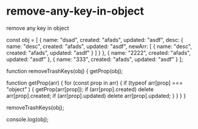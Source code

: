 # remove-any-key-in-object
remove any key in object

const obj = [
  {
    name: "dsad",
    created: "afads",
    updated: "asdf",
    desc: {
      name: "desc",
      created: "afads",
      updated: "asdf",
      newArr: [
        {
          name: "desc",
          created: "afads",
          updated: "asdf"
        }
      ]
    }
  },
  {
    name: "2222",
    created: "afads",
    updated: "asdf"
  },
  {
    name: "333",
    created: "afads",
    updated: "asdf"
  }
];

function removeTrashKeys(obj) {
  getProp(obj);

  function getProp(arr) {
    for (const prop in arr) {
      if (typeof arr[prop] === "object" ) {
        getProp(arr[prop]);
        if (arr[prop].created) delete arr[prop].created;
        if (arr[prop].updated) delete arr[prop].updated;
      }
    }
  }
}

removeTrashKeys(obj);

console.log(obj);
